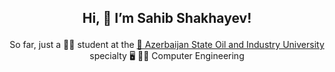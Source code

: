 ## <p align="center">Hi, 👋 I’m  Sahib Shakhayev!</p>
  
<p align="center">So far, just a 👨‍🎓 student at the <a href="https://asoiu.edu.az"> 🏫 Azerbaijan State Oil and Industry University</a> specialty 🖥️ 👷‍♂️ Computer Engineering</p>
    
  
  
  
  
  
  
  

